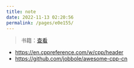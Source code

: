 ```yaml
---
title: note
date: 2022-11-13 02:20:56
permalink: /pages/e0e155/
---
```


> 书籍：[查看](/pages/8d591b/#c-2)


- <https://en.cppreference.com/w/cpp/header>
- <https://github.com/jobbole/awesome-cpp-cn>
